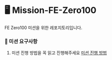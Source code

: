 # 🖥️ Mission-FE-Zero100
FE Zero100 미션을 위한 레포지토리입니다.


### 🎯 미션 요구사항
1. 미션 진행 방법을 꼭 읽고 진행해주세요
   [미션 진행 방법](https://www.notion.so/46dbd9440a4f4d5e97228011dff70f5a?pvs=21)
